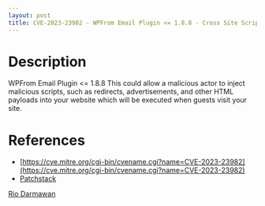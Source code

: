 ```yaml
---
layout: post
title: CVE-2023-23982 - WPFrom Email Plugin <= 1.8.8 - Cross Site Scripting (XSS)
---
```


Description
============
WPFrom Email Plugin <= 1.8.8 This could allow a malicious actor to inject malicious scripts, such as redirects, advertisements, and other HTML payloads into your website which will be executed when guests visit your site.

References
============ 
  * [https://cve.mitre.org/cgi-bin/cvename.cgi?name=CVE-2023-23982](https://cve.mitre.org/cgi-bin/cvename.cgi?name=CVE-2023-23982)
  * [Patchstack](https://patchstack.com/database/vulnerability/wpfrom-email/wordpress-wpfrom-email-plugin-1-8-8-cross-site-scripting-xss)



[Rio Darmawan](https://patchstack.com/database/researcher/0f0ce3de-fbab-4348-9729-a5ef92c74b3e)
